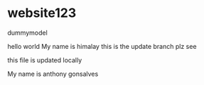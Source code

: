 # website123
dummymodel 



hello world 
My name is himalay 
this is the update branch plz see



this file is updated locally 


My name is anthony gonsalves 

